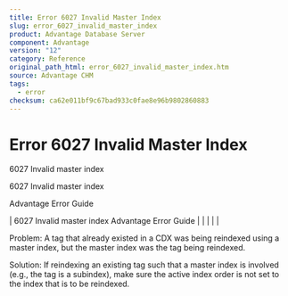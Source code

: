 ```yaml
---
title: Error 6027 Invalid Master Index
slug: error_6027_invalid_master_index
product: Advantage Database Server
component: Advantage
version: "12"
category: Reference
original_path_html: error_6027_invalid_master_index.htm
source: Advantage CHM
tags:
  - error
checksum: ca62e011bf9c67bad933c0fae8e96b9802860883
---
```


# Error 6027 Invalid Master Index

6027 Invalid master index

6027 Invalid master index

Advantage Error Guide

| 6027 Invalid master index  Advantage Error Guide |  |  |  |  |

Problem: A tag that already existed in a CDX was being reindexed using a master index, but the master index was the tag being reindexed.

Solution: If reindexing an existing tag such that a master index is involved (e.g., the tag is a subindex), make sure the active index order is not set to the index that is to be reindexed.
